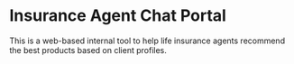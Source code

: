 # Insurance Agent Chat Portal

This is a web-based internal tool to help life insurance agents recommend the best products based on client profiles.
